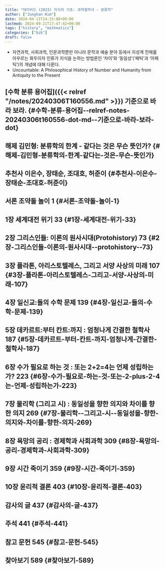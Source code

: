 ```yaml
---
title: "데이비드 (2023) 지식의 기초: 과학철학사 - 분류학"
author: ["Junghan Kim"]
date: 2024-04-11T14:15:00+09:00
lastmod: 2024-09-21T17:47:42+09:00
tags: ["history", "mathmatics"]
categories: ["bib"]
draft: false
---
```


-   자연과학, 사회과학, 인문과학뿐만 아니라 문학과 예술 분야 등에서 지성계 전체를 아우르는 화두이자 인류가 지식을 논하는 방법론인 ‘차이’와 ‘동일성’(‘패틱’과 ‘아패틱’)의 개념에 대해 다룬다.
-   Uncountable: A Philosophical History of Number and Humanity from Antiquity to the Present


## [수학 분류 용어집]({{< relref "/notes/20240306T160556.md" >}}) 기준으로 바라 보라. {#수학-분류-용어집--relref-notes-20240306t160556-dot-md--기준으로-바라-보라-dot}


## 해제 김민형: 분류학의 한계 - 같다는 것은 무슨 뜻인가? {#해제-김민형-분류학의-한계-같다는-것은-무슨-뜻인가}


## 추천사 이은수, 장태순, 조대호, 허준이 {#추천사-이은수-장태순-조대호-허준이}


## 서론 조약돌 놀이 1 {#서론-조약돌-놀이-1}


## 1장 세계대전 위기 33 {#1장-세계대전-위기-33}


## 2장 그리스인들: 이론의 원사시대(Protohistory) 73 {#2장-그리스인들-이론의-원사시대--protohistory--73}


## 3장 플라톤, 아리스토텔레스, 그리고 서양 사상의 미래 107 {#3장-플라톤-아리스토텔레스-그리고-서양-사상의-미래-107}


## 4장 일신교:들의 수학 문제 139 {#4장-일신교-들의-수학-문제-139}


## 5장 데카르트:부터 칸트:까지 : 엄청나게 간결한 철학사 187 {#5장-데카르트-부터-칸트-까지-엄청나게-간결한-철학사-187}


## 6장 수가 필요로 하는 것 : 또는 2+2=4는 언제 성립하는가? 223 {#6장-수가-필요로-하는-것-또는-2-plus-2-4는-언제-성립하는가-223}


## 7장 물리학 (그리고 시) : 동일성을 향한 의지와 차이를 향한 의지 269 {#7장-물리학--그리고-시--동일성을-향한-의지와-차이를-향한-의지-269}


## 8장 욕망의 공리 : 경제학과 사회과학 309 {#8장-욕망의-공리-경제학과-사회과학-309}


## 9장 시간 죽이기 359 {#9장-시간-죽이기-359}


## 10장 윤리적 결론 403 {#10장-윤리적-결론-403}


## 감사의 글 437 {#감사의-글-437}


## 주석 441 {#주석-441}


## 참고 문헌 545 {#참고-문헌-545}


## 찾아보기 589 {#찾아보기-589}

